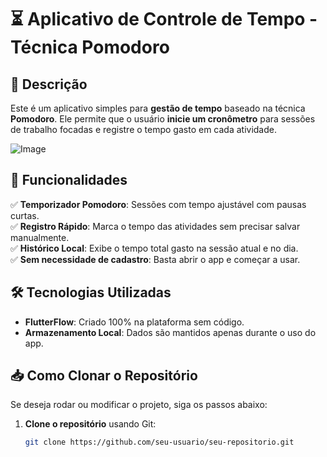 # ⏳ Aplicativo de Controle de Tempo - Técnica Pomodoro  

## 📌 Descrição  
Este é um aplicativo simples para **gestão de tempo** baseado na técnica **Pomodoro**. Ele permite que o usuário **inicie um cronômetro** para sessões de trabalho focadas e registre o tempo gasto em cada atividade. 

![Image](https://github.com/user-attachments/assets/5b55bf69-af60-41c7-a5c0-718f6dae5e6d)

## 🚀 Funcionalidades  
✅ **Temporizador Pomodoro**: Sessões com tempo ajustável com pausas curtas.  
✅ **Registro Rápido**: Marca o tempo das atividades sem precisar salvar manualmente.  
✅ **Histórico Local**: Exibe o tempo total gasto na sessão atual e no dia.  
✅ **Sem necessidade de cadastro**: Basta abrir o app e começar a usar.  

## 🛠️ Tecnologias Utilizadas  
- **FlutterFlow**: Criado 100% na plataforma sem código.  
- **Armazenamento Local**: Dados são mantidos apenas durante o uso do app.  

## 📥 Como Clonar o Repositório  
Se deseja rodar ou modificar o projeto, siga os passos abaixo:  

1. **Clone o repositório** usando Git:  
   ```sh
   git clone https://github.com/seu-usuario/seu-repositorio.git

